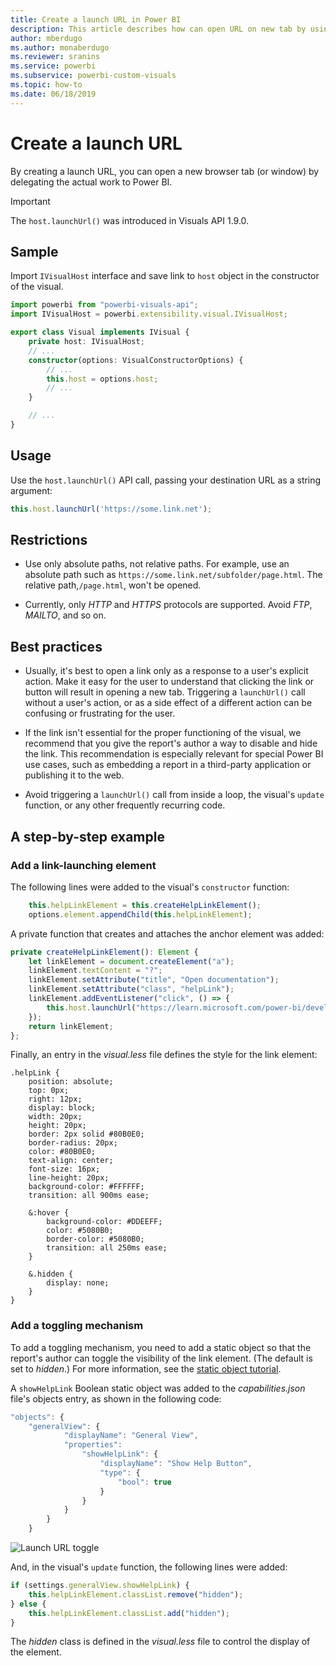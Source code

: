 ```yaml
---
title: Create a launch URL in Power BI
description: This article describes how can open URL on new tab by using Power BI Visuals.
author: mberdugo
ms.author: monaberdugo
ms.reviewer: sranins
ms.service: powerbi
ms.subservice: powerbi-custom-visuals
ms.topic: how-to
ms.date: 06/18/2019
---
```


# Create a launch URL

By creating a launch URL, you can open a new browser tab (or window) by delegating the actual work to Power BI.

> [!IMPORTANT]
> The `host.launchUrl()` was introduced in Visuals API 1.9.0.

## Sample

Import `IVisualHost` interface and save link to `host` object in the constructor of the visual.

```typescript
import powerbi from "powerbi-visuals-api";
import IVisualHost = powerbi.extensibility.visual.IVisualHost;

export class Visual implements IVisual {
    private host: IVisualHost;
    // ...
    constructor(options: VisualConstructorOptions) {
        // ...
        this.host = options.host;
        // ...
    }

    // ...
}
```

## Usage

Use the `host.launchUrl()` API call, passing your destination URL as a string argument:

```typescript
this.host.launchUrl('https://some.link.net');
```

## Restrictions

* Use only absolute paths, not relative paths. For example, use an absolute path such as `https://some.link.net/subfolder/page.html`. The relative path,`/page.html`, won't be opened.

* Currently, only *HTTP* and *HTTPS* protocols are supported. Avoid *FTP*, *MAILTO*, and so on.

## Best practices

* Usually, it's best to open a link only as a response to a user's explicit action. Make it easy for the user to understand that clicking the link or button will result in opening a new tab. Triggering a `launchUrl()` call without a user's action, or as a side effect of a different action can be confusing or frustrating for the user.

* If the link isn't essential for the proper functioning of the visual, we recommend that you give the report's author a way to disable and hide the link. This recommendation is especially relevant for special Power BI use cases, such as embedding a report in a third-party application or publishing it to the web.

* Avoid triggering a `launchUrl()` call from inside a loop, the visual's `update` function, or any other frequently recurring code.

## A step-by-step example

### Add a link-launching element

The following lines were added to the visual's `constructor` function:

```typescript
    this.helpLinkElement = this.createHelpLinkElement();
    options.element.appendChild(this.helpLinkElement);
```

A private function that creates and attaches the anchor element was added:

```typescript
private createHelpLinkElement(): Element {
    let linkElement = document.createElement("a");
    linkElement.textContent = "?";
    linkElement.setAttribute("title", "Open documentation");
    linkElement.setAttribute("class", "helpLink");
    linkElement.addEventListener("click", () => {
        this.host.launchUrl("https://learn.microsoft.com/power-bi/developer/visuals/custom-visual-develop-tutorial");
    });
    return linkElement;
};
```

Finally, an entry in the *visual.less* file defines the style for the link element:

```less
.helpLink {
    position: absolute;
    top: 0px;
    right: 12px;
    display: block;
    width: 20px;
    height: 20px;
    border: 2px solid #80B0E0;
    border-radius: 20px;
    color: #80B0E0;
    text-align: center;
    font-size: 16px;
    line-height: 20px;
    background-color: #FFFFFF;
    transition: all 900ms ease;

    &:hover {
        background-color: #DDEEFF;
        color: #5080B0;
        border-color: #5080B0;
        transition: all 250ms ease;
    }

    &.hidden {
        display: none;
    }
}
```

### Add a toggling mechanism

To add a toggling mechanism, you need to add a static object so that the report's author can toggle the visibility of the link element. (The default is set to *hidden*.) For more information, see the [static object tutorial](https://microsoft.github.io/PowerBI-visuals/docs/concepts/objects-and-properties).

A `showHelpLink` Boolean static object was added to the *capabilities.json* file's objects entry, as shown in the following code:

```typescript
"objects": {
    "generalView": {
            "displayName": "General View",
            "properties":
                "showHelpLink": {
                    "displayName": "Show Help Button",
                    "type": {
                        "bool": true
                    }
                }
            }
        }
    }
```

![Launch URL toggle](media/launch-url/launchurl-toggle.png)

And, in the visual's `update` function, the following lines were added:

```typescript
if (settings.generalView.showHelpLink) {
    this.helpLinkElement.classList.remove("hidden");
} else {
    this.helpLinkElement.classList.add("hidden");
}
```

The *hidden* class is defined in the *visual.less* file to control the display of the element.